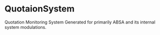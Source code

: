 # QuotaionSystem
Quotation Monitoring System Generated for primarily ABSA and its internal system modulations.
